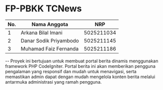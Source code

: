# FP-PBKK TCNews
 
| No.  | Nama Anggota       | NRP          |
|------|--------------------|--------------|
| 1    | Arkana Bilal Imani        | 5025211034  |
| 2    | Danar Sodik Priyambodo     | 5025211145  |
| 3    | Muhamad Faiz Fernanda | 5025211186 |

--
Proyek ini bertujuan untuk membuat portal berita dinamis menggunakan framework PHP CodeIgniter. Portal berita ini akan memberikan pengguna pengalaman yang responsif dan mudah untuk menavigasi, serta memastikan admin dapat dengan mudah mengelola konten berita melalui antarmuka administrasi yang ramah pengguna.
